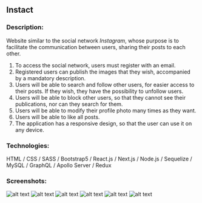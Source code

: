 ## Instact

### Description:

Website similar to the social network _Instagram_, whose purpose is to facilitate the communication between users, sharing their posts to each other.

1. To access the social network, users must register with an email.
2. Registered users can publish the images that they wish, accompanied by a mandatory description.
3. Users will be able to search and follow other users, for easier access to their posts. If they wish, they have the possibility to unfollow users.
4. Users will be able to block other users, so that they cannot see their publications, nor can they search for them.
5. Users will be able to modify their profile photo many times as they want.
6. Users will be able to like all posts.
7. The application has a responsive design, so that the user can use it on any device.

### Technologies:

HTML / CSS / SASS / Bootstrap5 / React.js / Next.js / Node.js / Sequelize / MySQL / GraphQL / Apollo Server / Redux

### Screenshots:

![alt text](https://github.com/MartinLaRosa27/Instact-ReactJs/blob/main/resources/screnshot01.png?raw=true)
![alt text](https://github.com/MartinLaRosa27/Instact-ReactJs/blob/main/resources/screnshot02.png?raw=true)
![alt text](https://github.com/MartinLaRosa27/Instact-ReactJs/blob/main/resources/screnshot03.png?raw=true)
![alt text](https://github.com/MartinLaRosa27/Instact-ReactJs/blob/main/resources/screnshot04.png?raw=true)
![alt text](https://github.com/MartinLaRosa27/Instact-ReactJs/blob/main/resources/screnshot05.png?raw=true)
![alt text](https://github.com/MartinLaRosa27/Instact-ReactJs/blob/main/resources/screnshot06.png?raw=true)
